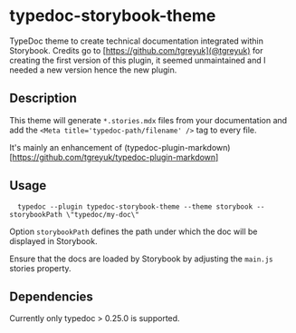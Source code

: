 # typedoc-storybook-theme

TypeDoc theme to create technical documentation integrated within Storybook.
Credits go to [https://github.com/tgreyuk](@tgreyuk) for creating the first version of this plugin,
it seemed unmaintained and I needed a new version hence the new plugin.

## Description

This theme will generate `*.stories.mdx` files from your documentation and add the `<Meta title='typedoc-path/filename' />`
tag to every file.

It's mainly an enhancement of (typedoc-plugin-markdown)[https://github.com/tgreyuk/typedoc-plugin-markdown]

## Usage

```
  typedoc --plugin typedoc-storybook-theme --theme storybook --storybookPath \"typedoc/my-doc\"
```

Option `storybookPath` defines the path under which the doc will be displayed in Storybook.

Ensure that the docs are loaded by Storybook by adjusting the `main.js` stories property.

## Dependencies

Currently only typedoc > 0.25.0 is supported.
